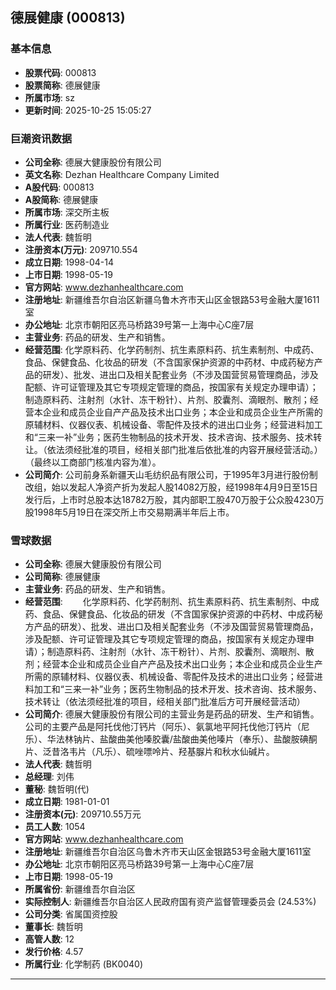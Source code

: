 ## 德展健康 (000813)

### 基本信息

- **股票代码**: 000813
- **股票简称**: 德展健康
- **所属市场**: sz
- **更新时间**: 2025-10-25 15:05:27

### 巨潮资讯数据

- **公司全称**: 德展大健康股份有限公司
- **英文名称**: Dezhan Healthcare Company Limited
- **A股代码**: 000813
- **A股简称**: 德展健康
- **所属市场**: 深交所主板
- **所属行业**: 医药制造业
- **法人代表**: 魏哲明
- **注册资本(万元)**: 209710.554
- **成立日期**: 1998-04-14
- **上市日期**: 1998-05-19
- **官方网站**: www.dezhanhealthcare.com
- **注册地址**: 新疆维吾尔自治区新疆乌鲁木齐市天山区金银路53号金融大厦1611室
- **办公地址**: 北京市朝阳区亮马桥路39号第一上海中心C座7层
- **主营业务**: 药品的研发、生产和销售。
- **经营范围**: 化学原料药、化学药制剂、抗生素原料药、抗生素制剂、中成药、食品、保健食品、化妆品的研发（不含国家保护资源的中药材、中成药秘方产品的研发）、批发、进出口及相关配套业务（不涉及国营贸易管理商品，涉及配额、许可证管理及其它专项规定管理的商品，按国家有关规定办理申请）；制造原料药、注射剂（水针、冻干粉针）、片剂、胶囊剂、滴眼剂、散剂；经营本企业和成员企业自产产品及技术出口业务；本企业和成员企业生产所需的原辅材料、仪器仪表、机械设备、零配件及技术的进出口业务；经营进料加工和“三来一补”业务；医药生物制品的技术开发、技术咨询、技术服务、技术转让。（依法须经批准的项目，经相关部门批准后依批准的内容开展经营活动。）（最终以工商部门核准内容为准）。
- **公司简介**: 公司前身系新疆天山毛纺织品有限公司，于1995年3月进行股份制改组，始以发起人净资产折为发起人股14082万股，经1998年4月9日至15日发行后，上市时总股本达18782万股，其内部职工股470万股于公众股4230万股1998年5月19日在深交所上市交易期满半年后上市。

### 雪球数据

- **公司全称**: 德展大健康股份有限公司
- **公司简称**: 德展健康
- **主营业务**: 药品的研发、生产和销售。
- **经营范围**: 　　化学原料药、化学药制剂、抗生素原料药、抗生素制剂、中成药、食品、保健食品、化妆品的研发（不含国家保护资源的中药材、中成药秘方产品的研发）、批发、进出口及相关配套业务（不涉及国营贸易管理商品，涉及配额、许可证管理及其它专项规定管理的商品，按国家有关规定办理申请）；制造原料药、注射剂（水针、冻干粉针）、片剂、胶囊剂、滴眼剂、散剂；经营本企业和成员企业自产产品及技术出口业务；本企业和成员企业生产所需的原辅材料、仪器仪表、机械设备、零配件及技术的进出口业务；经营进料加工和“三来一补”业务；医药生物制品的技术开发、技术咨询、技术服务、技术转让（依法须经批准的项目，经相关部门批准后方可开展经营活动）
- **公司简介**: 德展大健康股份有限公司的主营业务是药品的研发、生产和销售。公司的主要产品是阿托伐他汀钙片（阿乐）、氨氯地平阿托伐他汀钙片（尼乐）、华法林钠片、盐酸曲美他嗪胶囊/盐酸曲美他嗪片（奉乐）、盐酸胺碘酮片、泛昔洛韦片（凡乐）、硫唑嘌呤片、羟基脲片和秋水仙碱片。
- **法人代表**: 魏哲明
- **总经理**: 刘伟
- **董秘**: 魏哲明(代)
- **成立日期**: 1981-01-01
- **注册资本(元)**: 209710.55万元
- **员工人数**: 1054
- **官方网站**: www.dezhanhealthcare.com
- **注册地址**: 新疆维吾尔自治区乌鲁木齐市天山区金银路53号金融大厦1611室
- **办公地址**: 北京市朝阳区亮马桥路39号第一上海中心C座7层
- **上市日期**: 1998-05-19
- **所属省份**: 新疆维吾尔自治区
- **实际控制人**: 新疆维吾尔自治区人民政府国有资产监督管理委员会 (24.53%)
- **公司分类**: 省属国资控股
- **董事长**: 魏哲明
- **高管人数**: 12
- **发行价格**: 4.57
- **所属行业**: 化学制药 (BK0040)

---
